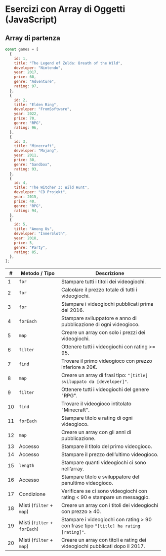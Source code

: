 # Esercizi con Array di Oggetti (JavaScript)

## Array di partenza

```js
const games = [
  {
    id: 1,
    title: "The Legend of Zelda: Breath of the Wild",
    developer: "Nintendo",
    year: 2017,
    price: 60,
    genre: "Adventure",
    rating: 97,
  },
  {
    id: 2,
    title: "Elden Ring",
    developer: "FromSoftware",
    year: 2022,
    price: 70,
    genre: "RPG",
    rating: 96,
  },
  {
    id: 3,
    title: "Minecraft",
    developer: "Mojang",
    year: 2011,
    price: 30,
    genre: "Sandbox",
    rating: 93,
  },
  {
    id: 4,
    title: "The Witcher 3: Wild Hunt",
    developer: "CD Projekt",
    year: 2015,
    price: 40,
    genre: "RPG",
    rating: 94,
  },
  {
    id: 5,
    title: "Among Us",
    developer: "InnerSloth",
    year: 2018,
    price: 5,
    genre: "Party",
    rating: 85,
  },
];
```

| #   | Metodo / Tipo                | Descrizione                                                                           |
| --- | ---------------------------- | ------------------------------------------------------------------------------------- |
| 1   | `for`                        | Stampare tutti i titoli dei videogiochi.                                              |
| 2   | `for`                        | Calcolare il prezzo totale di tutti i videogiochi.                                    |
| 3   | `for`                        | Stampare i videogiochi pubblicati prima del 2016.                                     |
| 4   | `forEach`                    | Stampare sviluppatore e anno di pubblicazione di ogni videogioco.                     |
| 5   | `map`                        | Creare un array con solo i prezzi dei videogiochi.                                    |
| 6   | `filter`                     | Ottenere tutti i videogiochi con rating >= 95.                                        |
| 7   | `find`                       | Trovare il primo videogioco con prezzo inferiore a 20€.                               |
| 8   | `map`                        | Creare un array di frasi tipo: `"[title] sviluppato da [developer]"`.                 |
| 9   | `filter`                     | Ottenere tutti i videogiochi del genere "RPG".                                        |
| 10  | `find`                       | Trovare il videogioco intitolato "Minecraft".                                         |
| 11  | `forEach`                    | Stampare titolo e rating di ogni videogioco.                                          |
| 12  | `map`                        | Creare un array con gli anni di pubblicazione.                                        |
| 13  | Accesso                      | Stampare il titolo del primo videogioco.                                              |
| 14  | Accesso                      | Stampare il prezzo dell’ultimo videogioco.                                            |
| 15  | `length`                     | Stampare quanti videogiochi ci sono nell’array.                                       |
| 16  | Accesso                      | Stampare titolo e sviluppatore del penultimo videogioco.                              |
| 17  | Condizione                   | Verificare se ci sono videogiochi con rating < 90 e stampare un messaggio.            |
| 18  | Misti (`filter` + `map`)     | Creare un array con i titoli dei videogiochi con prezzo ≥ 40.                         |
| 19  | Misti (`filter` + `forEach`) | Stampare i videogiochi con rating > 90 con frase tipo `"[title] ha rating [rating]"`. |
| 20  | Misti (`filter` + `map`)     | Creare un array con titoli e rating dei videogiochi pubblicati dopo il 2017.          |
